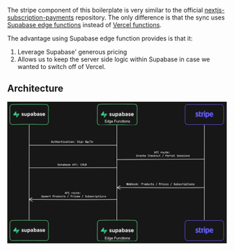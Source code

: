 The stripe component of this boilerplate is very similar to the official [nextjs-subscription-payments](https://github.com/vercel/nextjs-subscription-payments?tab=readme-ov-file) repository. The only difference is that the sync uses [Supabase edge functions](https://supabase.com/docs/guides/functions) instead of [Vercel functions](https://vercel.com/docs/functions). 

The advantage using Supabase edge function provides is that it:
1. Leverage Supabase' generous pricing
2. Allows us to keep the server side logic within Supabase in case we wanted to switch off of Vercel.
## Architecture

![](../../assets/stripe-architecture.png)